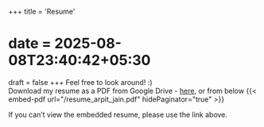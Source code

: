 +++
title = 'Resume'
# date = 2025-08-08T23:40:42+05:30
draft = false
+++
Feel free to look around! :)  
Download my resume as a PDF from Google Drive - [here](https://drive.google.com/file/d/1N2bkXuKuaClpz8jmsUmblfc3p5vp0Oyl/view), or from below
{{< embed-pdf url="/resume_arpit_jain.pdf" hidePaginator="true" >}}  
<!-- [Google Drive link](https://drive.google.com/file/d/1N2bkXuKuaClpz8jmsUmblfc3p5vp0Oyl/view) -->
If you can’t view the embedded resume, please use the link above.